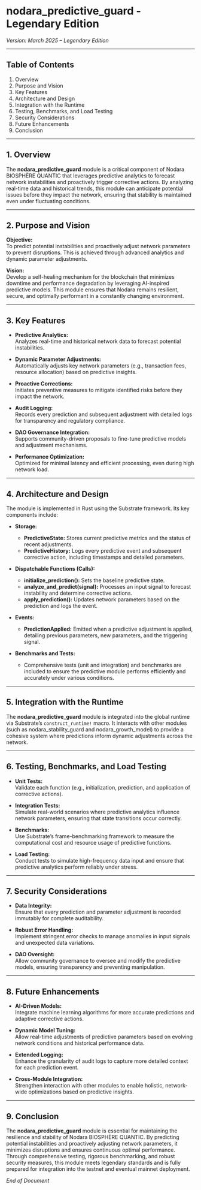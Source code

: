 # nodara_predictive_guard - Legendary Edition

*Version: March 2025 – Legendary Edition*

---

## Table of Contents

1. Overview  
2. Purpose and Vision  
3. Key Features  
4. Architecture and Design  
5. Integration with the Runtime  
6. Testing, Benchmarks, and Load Testing  
7. Security Considerations  
8. Future Enhancements  
9. Conclusion

---

## 1. Overview

The **nodara_predictive_guard** module is a critical component of Nodara BIOSPHÈRE QUANTIC that leverages predictive analytics to forecast network instabilities and proactively trigger corrective actions. By analyzing real-time data and historical trends, this module can anticipate potential issues before they impact the network, ensuring that stability is maintained even under fluctuating conditions.

---

## 2. Purpose and Vision

**Objective:**  
To predict potential instabilities and proactively adjust network parameters to prevent disruptions. This is achieved through advanced analytics and dynamic parameter adjustments.

**Vision:**  
Develop a self-healing mechanism for the blockchain that minimizes downtime and performance degradation by leveraging AI-inspired predictive models. This module ensures that Nodara remains resilient, secure, and optimally performant in a constantly changing environment.

---

## 3. Key Features

- **Predictive Analytics:**  
  Analyzes real-time and historical network data to forecast potential instabilities.

- **Dynamic Parameter Adjustments:**  
  Automatically adjusts key network parameters (e.g., transaction fees, resource allocation) based on predictive insights.

- **Proactive Corrections:**  
  Initiates preventive measures to mitigate identified risks before they impact the network.

- **Audit Logging:**  
  Records every prediction and subsequent adjustment with detailed logs for transparency and regulatory compliance.

- **DAO Governance Integration:**  
  Supports community-driven proposals to fine-tune predictive models and adjustment mechanisms.

- **Performance Optimization:**  
  Optimized for minimal latency and efficient processing, even during high network load.

---

## 4. Architecture and Design

The module is implemented in Rust using the Substrate framework. Its key components include:

- **Storage:**
  - **PredictiveState:** Stores current predictive metrics and the status of recent adjustments.
  - **PredictiveHistory:** Logs every predictive event and subsequent corrective action, including timestamps and detailed parameters.

- **Dispatchable Functions (Calls):**
  - **initialize_prediction():** Sets the baseline predictive state.
  - **analyze_and_predict(signal):** Processes an input signal to forecast instability and determine corrective actions.
  - **apply_prediction():** Updates network parameters based on the prediction and logs the event.

- **Events:**
  - **PredictionApplied:** Emitted when a predictive adjustment is applied, detailing previous parameters, new parameters, and the triggering signal.

- **Benchmarks and Tests:**
  - Comprehensive tests (unit and integration) and benchmarks are included to ensure the predictive module performs efficiently and accurately under various conditions.

---

## 5. Integration with the Runtime

The **nodara_predictive_guard** module is integrated into the global runtime via Substrate’s `construct_runtime!` macro. It interacts with other modules (such as nodara_stability_guard and nodara_growth_model) to provide a cohesive system where predictions inform dynamic adjustments across the network.

---

## 6. Testing, Benchmarks, and Load Testing

- **Unit Tests:**  
  Validate each function (e.g., initialization, prediction, and application of corrective actions).
  
- **Integration Tests:**  
  Simulate real-world scenarios where predictive analytics influence network parameters, ensuring that state transitions occur correctly.
  
- **Benchmarks:**  
  Use Substrate’s frame-benchmarking framework to measure the computational cost and resource usage of predictive functions.
  
- **Load Testing:**  
  Conduct tests to simulate high-frequency data input and ensure that predictive analytics perform reliably under stress.

---

## 7. Security Considerations

- **Data Integrity:**  
  Ensure that every prediction and parameter adjustment is recorded immutably for complete auditability.
  
- **Robust Error Handling:**  
  Implement stringent error checks to manage anomalies in input signals and unexpected data variations.
  
- **DAO Oversight:**  
  Allow community governance to oversee and modify the predictive models, ensuring transparency and preventing manipulation.

---

## 8. Future Enhancements

- **AI-Driven Models:**  
  Integrate machine learning algorithms for more accurate predictions and adaptive corrective actions.
  
- **Dynamic Model Tuning:**  
  Allow real-time adjustments of predictive parameters based on evolving network conditions and historical performance data.
  
- **Extended Logging:**  
  Enhance the granularity of audit logs to capture more detailed context for each prediction event.
  
- **Cross-Module Integration:**  
  Strengthen interaction with other modules to enable holistic, network-wide optimizations based on predictive insights.

---

## 9. Conclusion

The **nodara_predictive_guard** module is essential for maintaining the resilience and stability of Nodara BIOSPHÈRE QUANTIC. By predicting potential instabilities and proactively adjusting network parameters, it minimizes disruptions and ensures continuous optimal performance. Through comprehensive testing, rigorous benchmarking, and robust security measures, this module meets legendary standards and is fully prepared for integration into the testnet and eventual mainnet deployment.

*End of Document*

